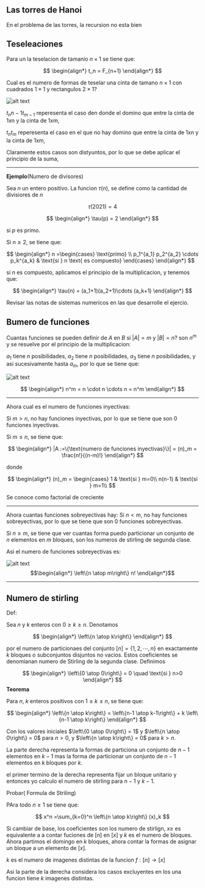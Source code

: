 ## Las torres de Hanoi

En el problema de las torres, la recursion no esta bien

## Teseleaciones 

Para un la teselacion de tamanio $n\times 1$ se tiene que:

$$
\begin{align*}
t_n = F_{n+1}
\end{align*}
$$

Cual es el numero de formas de teselar una cinta de tamano $n\times 1$ con cuadrados $1\times 1$ y rectangulos $2\times 1$? 

![alt text](image-3.png)


$t_n{n-1} t_{m-1}$ reperesenta el caso den donde el domino que entre la cinta de 1xn y la cinta de 1xm,

$t_n t_{m}$ reperesenta el caso en el que no hay domino que entre la cinta de 1xn y la cinta de 1xm,


Claramente estos casos son distyuntos, por lo que se debe aplicar el principio de la suma,

-------

**Ejemplo**(Numero de divisores)


Sea $n$ un entero positivo. La funcion $\tau(n)$, se define como la cantidad de divisiores de $n$


$$
\tau(2021) = 4
$$

$$
\begin{align*}
\tau(p) = 2
\end{align*}
$$

si $p$ es primo.


Si $n\geq 2$, se tiene que:

$$
\begin{align*}
n =\begin{cases}
\text{primo} \\
p_1^{a_1} p_2^{a_2} \cdots p_k^{a_k} & \text{si } n \text{ es compuesto}
\end{cases}
\end{align*}
$$

si $n$ es compuesto, aplicamos el principio de la multiplicacion, y tenemos que:

$$
\begin{align*}
\tau(n) = (a_1+1)(a_2+1)\cdots (a_k+1)
\end{align*}
$$

Revisar las notas de sistemas numericos en las que desarrolle el ejercio.

## Bumero de funciones 

Cuantas funciones se pueden definir de $A$ en $B$ si $|A|=m$ y $|B|=n$? son $n^m$ y se resuelve por el principio de la multiplicacion:

$a_1$ tiene $n$ posibilidades, $a_2$ tiene $n$ posibilidades, $a_3$ tiene $n$ posibilidades, y asi sucesivamente hasta $a_m$, por lo que se tiene que:

![alt text](image-4.png)

$$
\begin{align*}
n^m = n \cdot n \cdots n = n^m
\end{align*}
$$

----- 

Ahora cual es el numero de funciones inyectivas:

Si $m>n$, no hay funciones inyectivas, por lo que se tiene que son $0$ funciones inyectivas.

Si $m\leq n$, se tiene que:

$$
\begin{align*}
|A :=\{\text{numero de funciones inyectivas}\}| = (n)_m = \frac{n!}{(n-m)!}
\end{align*}
$$

donde 

$$
\begin{align*}
(n)_m = \begin{cases}
1 & \text{si } m=0\\
n(n-1) & \text{si } m=1\\
$$

Se conoce como factorial de creciente 

----- 
Ahora cuantas funciones sobreyectivas hay:
Si $n<m$, no hay funciones sobreyectivas, por lo que se tiene que son $0$ funciones sobreyectivas.

Si $n\geq m$, se tiene que ver cuantas forma puedo particionar un conjunto de $n$ elementos en $m$ bloques, son los numeros de stirling de segunda clase.

Asi el numero de funciones sobreyectivas es:

![alt text](image-5.png)
$$\begin{align*}
\left\{n \atop m\right\} n!
\end{align*}$$

---

## Numero de stirling

Def:

Sea $n$ y $k$ enteros con $0\geq k\geq n$. Denotamos 

$$
\begin{align*}
\left\{n \atop k\right\} 
\end{align*}
$$

por el numero de particionaes del conjunto $[n] = \{1,2,\cdots,n\}$ en exactamente $k$ bloques o subconjuntos disjuntos no vacios. Estos coeficientes se denomianan numero de Stirling de la segunda clase. Definimos 

$$
\begin{align*}
\left\{0 \atop 0\right\} = 0 \quad \text{si } n>0
\end{align*}
$$
**Teorema**

Para $n$, $k$ enteros positivos con $1\leq k\leq n$, se tiene que:

$$
\begin{align*}
\left\{n \atop k\right\} = \left\{n-1 \atop k-1\right\} +  k \left\{n-1 \atop k\right\} 
\end{align*}
$$

Con los valores iniciales $\left\{0 \atop 0\right\} = 1$ y $\left\{n \atop 0\right\} = 0$ para $n>0$, y $\left\{n \atop k\right\} = 0$ para $k>n$.

La parte derecha representa la formas de particiona un conjunto de $n -1$ elementos en $k -1$  mas la forma de particionar un conjunto de $n -1$ elementos en $k$ bloques por $k$.


el primer termino de la derecha representa fijar un bloque unitario y entonces yo calculo el numero de stirling para $n-1$ y $k-1$.


Probar( Formula de Striling)

PAra todo $n\geq 1$ se tiene que:

$$
x^n =\sum_{k=0}^n \left\{n \atop k\right\} (x)_k
$$

Si cambiar de base, los coeficientes son los numero de stirlign, $x\geq$ es equivalente a a contar fuciones de $[n]$ en $[x]$ y $k$ es el numero de bloques. Ahora partimos el domingo en $k$ bloques,  ahora contar la formas de asignar un bloque a un elemento de $[x]$. 

$k$ es el numero de imagenes distintas de la funcion $f: [n] \to [x]$ 

Asi la parte de la derecha considera los casos excluyentes en los una funcion tiene $k$ imagenes distintas.